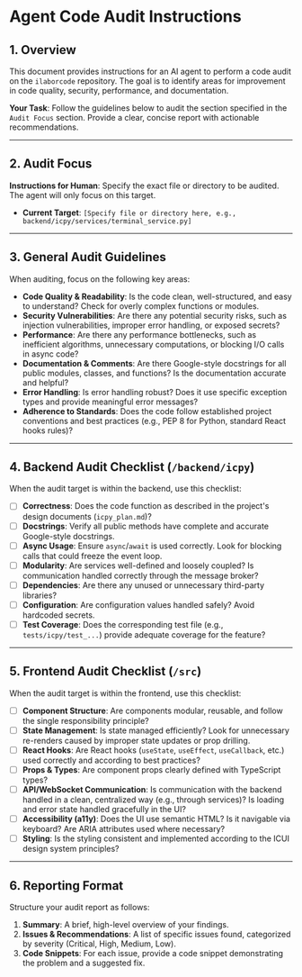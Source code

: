 # Agent Code Audit Instructions

## 1. Overview

This document provides instructions for an AI agent to perform a code audit on the `ilaborcode` repository. The goal is to identify areas for improvement in code quality, security, performance, and documentation.

**Your Task**: Follow the guidelines below to audit the section specified in the `Audit Focus` section. Provide a clear, concise report with actionable recommendations.

---

## 2. Audit Focus

**Instructions for Human**: Specify the exact file or directory to be audited. The agent will only focus on this target.

*   **Current Target**: `[Specify file or directory here, e.g., backend/icpy/services/terminal_service.py]`

---

## 3. General Audit Guidelines

When auditing, focus on the following key areas:

-   **Code Quality & Readability**: Is the code clean, well-structured, and easy to understand? Check for overly complex functions or modules.
-   **Security Vulnerabilities**: Are there any potential security risks, such as injection vulnerabilities, improper error handling, or exposed secrets?
-   **Performance**: Are there any performance bottlenecks, such as inefficient algorithms, unnecessary computations, or blocking I/O calls in async code?
-   **Documentation & Comments**: Are there Google-style docstrings for all public modules, classes, and functions? Is the documentation accurate and helpful?
-   **Error Handling**: Is error handling robust? Does it use specific exception types and provide meaningful error messages?
-   **Adherence to Standards**: Does the code follow established project conventions and best practices (e.g., PEP 8 for Python, standard React hooks rules)?

---

## 4. Backend Audit Checklist (`/backend/icpy`)

When the audit target is within the backend, use this checklist:

-   [ ] **Correctness**: Does the code function as described in the project's design documents (`icpy_plan.md`)?
-   [ ] **Docstrings**: Verify all public methods have complete and accurate Google-style docstrings.
-   [ ] **Async Usage**: Ensure `async`/`await` is used correctly. Look for blocking calls that could freeze the event loop.
-   [ ] **Modularity**: Are services well-defined and loosely coupled? Is communication handled correctly through the message broker?
-   [ ] **Dependencies**: Are there any unused or unnecessary third-party libraries?
-   [ ] **Configuration**: Are configuration values handled safely? Avoid hardcoded secrets.
-   [ ] **Test Coverage**: Does the corresponding test file (e.g., `tests/icpy/test_...`) provide adequate coverage for the feature?

---

## 5. Frontend Audit Checklist (`/src`)

When the audit target is within the frontend, use this checklist:

-   [ ] **Component Structure**: Are components modular, reusable, and follow the single responsibility principle?
-   [ ] **State Management**: Is state managed efficiently? Look for unnecessary re-renders caused by improper state updates or prop drilling.
-   [ ] **React Hooks**: Are React hooks (`useState`, `useEffect`, `useCallback`, etc.) used correctly and according to best practices?
-   [ ] **Props & Types**: Are component props clearly defined with TypeScript types?
-   [ ] **API/WebSocket Communication**: Is communication with the backend handled in a clean, centralized way (e.g., through services)? Is loading and error state handled gracefully in the UI?
-   [ ] **Accessibility (a11y)**: Does the UI use semantic HTML? Is it navigable via keyboard? Are ARIA attributes used where necessary?
-   [ ] **Styling**: Is the styling consistent and implemented according to the ICUI design system principles?

---

## 6. Reporting Format

Structure your audit report as follows:

1.  **Summary**: A brief, high-level overview of your findings.
2.  **Issues & Recommendations**: A list of specific issues found, categorized by severity (Critical, High, Medium, Low).
3.  **Code Snippets**: For each issue, provide a code snippet demonstrating the problem and a suggested fix.
